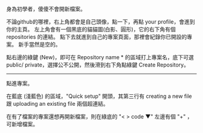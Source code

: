身為初學者，傻傻不會開新檔案。

不論github的哪裡，右上角都會是自己頭像，點一下，再點 your profile，會進到你的主頁。 左上角會有一個黑底的貓貓圖(白影、圓形)，它的右下角有個repositories 的連結。 點下去就進到自己的專案頁面，那裡會紀錄你已開設的專案。 新手當然是空的。 

點右邊的綠鍵 (New)，即可在 Repository name * 的區域打上專案名，底下可選 public/ private，選擇公不公開，然後滑到右下角點綠鍵 Create Repository。 

---

點進專案。 

在藍底 (淺藍色) 的區域，"Quick setup" 開頭，其第三行有 creating a new file 跟 uploading an existing file 兩個超連結。 

在有了檔案的專案還想再開新檔案，則在綠底的 "< > code  ▼" 左邊有個 "+" ，可新增檔案。
